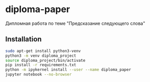 # diploma-paper

Дипломная работа по теме "Предсказание следующего слова"

## Installation

```bash
sudo apt-get install python3-venv
python3 -m venv diploma_project
source diploma_project/bin/activate
pip install -r requirements.txt
python -m ipykernel install --user --name diploma_paper
jupyter notebook --no-browser
```
